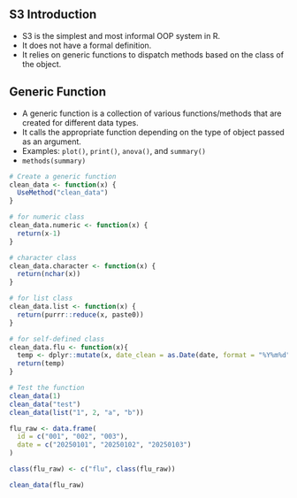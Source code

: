 ## S3 Introduction

-  S3 is the simplest and most informal OOP system in R. 
-  It does not have a formal definition.
-  It relies on generic functions to dispatch methods based on the class of the object. 

## Generic Function
-  A generic function is a collection of various functions/methods that are created for different data types.
-  It calls the appropriate function depending on the type of object passed as an argument.
-  Examples: `plot()`, `print()`, `anova()`, and `summary()`
-  `methods(summary)`

```r
# Create a generic function
clean_data <- function(x) {
  UseMethod("clean_data")
}

# for numeric class
clean_data.numeric <- function(x) {
  return(x-1)
}

# character class
clean_data.character <- function(x) {
  return(nchar(x))
}

# for list class
clean_data.list <- function(x) {
  return(purrr::reduce(x, paste0))
}

# for self-defined class
clean_data.flu <- function(x){
  temp <- dplyr::mutate(x, date_clean = as.Date(date, format = "%Y%m%d"))
  return(temp)
}

# Test the function
clean_data(1)
clean_data("test")
clean_data(list("1", 2, "a", "b"))

flu_raw <- data.frame(
  id = c("001", "002", "003"),
  date = c("20250101", "20250102", "20250103")
)

class(flu_raw) <- c("flu", class(flu_raw))

clean_data(flu_raw)
```